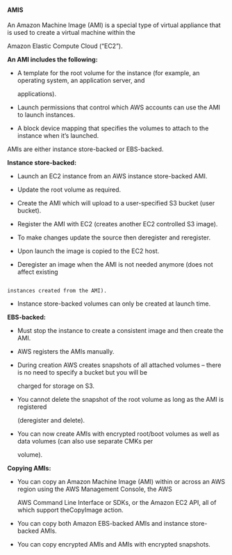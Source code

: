 #### AMIS


An Amazon Machine Image (AMI) is a special type of virtual appliance that is used to create a virtual machine within the

Amazon Elastic Compute Cloud (“EC2”).


**An AMI includes the following:**


- A template for the root volume for the instance (for example, an operating system, an application server, and

  applications).

- Launch permissions that control which AWS accounts can use the AMI to launch instances.

- A block device mapping that specifies the volumes to attach to the instance when it’s launched.


AMIs are either instance store-backed or EBS-backed.


**Instance store-backed:**


- Launch an EC2 instance from an AWS instance store-backed AMI.

- Update the root volume as required.

- Create the AMI which will upload to a user-specified S3 bucket (user bucket).

- Register the AMI with EC2 (creates another EC2 controlled S3 image).

- To make changes update the source then deregister and reregister.

- Upon launch the image is copied to the EC2 host.

- Deregister an image when the AMI is not needed anymore (does not affect existing


```

instances created from the AMI).

```


- Instance store-backed volumes can only be created at launch time.


**EBS-backed:**


- Must stop the instance to create a consistent image and then create the AMI.

- AWS registers the AMIs manually.

- During creation AWS creates snapshots of all attached volumes – there is no need to specify a bucket but you will be

  charged for storage on S3.

- You cannot delete the snapshot of the root volume as long as the AMI is registered

  (deregister and delete).

- You can now create AMIs with encrypted root/boot volumes as well as data volumes (can also use separate CMKs per

  volume).


**Copying AMIs:**


- You can copy an Amazon Machine Image (AMI) within or across an AWS region using the AWS Management Console, the AWS

  AWS Command Line Interface or SDKs, or the Amazon EC2 API, all of which support theCopyImage action.

- You can copy both Amazon EBS-backed AMIs and instance store-backed AMIs.

- You can copy encrypted AMIs and AMIs with encrypted snapshots.

